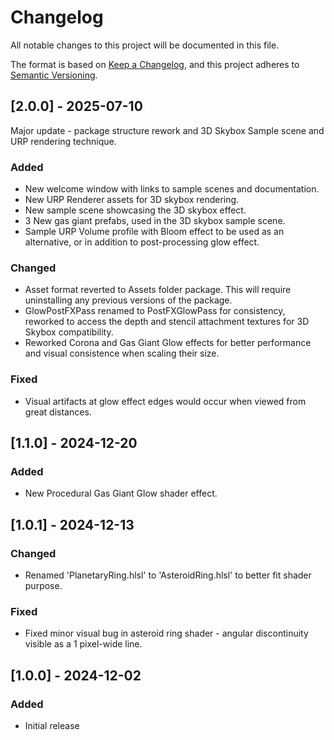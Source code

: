 ﻿# Changelog

All notable changes to this project will be documented in this file.

The format is based on [Keep a Changelog](https://keepachangelog.com/en/1.1.0/),
and this project adheres to [Semantic Versioning](https://semver.org/spec/v2.0.0.html).

## [2.0.0] - 2025-07-10
Major update - package structure rework and 3D Skybox Sample scene and URP rendering technique.

### Added
- New welcome window with links to sample scenes and documentation.
- New URP Renderer assets for 3D skybox rendering.
- New sample scene showcasing the 3D skybox effect.
- 3 New gas giant prefabs, used in the 3D skybox sample scene.
- Sample URP Volume profile with Bloom effect to be used as an alternative, or in addition to post-processing glow effect.

### Changed
- Asset format reverted to Assets folder package. This will require uninstalling any previous versions of the package.
- GlowPostFXPass renamed to PostFXGlowPass for consistency, reworked to access the depth and stencil attachment textures for 3D Skybox compatibility.
- Reworked Corona and Gas Giant Glow effects for better performance and visual consistence when scaling their size.

### Fixed
- Visual artifacts at glow effect edges would occur when viewed from great distances.

## [1.1.0] - 2024-12-20

### Added
- New Procedural Gas Giant Glow shader effect.

## [1.0.1] - 2024-12-13

### Changed
- Renamed 'PlanetaryRing.hlsl' to 'AsteroidRing.hlsl' to better fit shader purpose.

### Fixed
- Fixed minor visual bug in asteroid ring shader - angular discontinuity visible as a 1 pixel-wide line.

## [1.0.0] - 2024-12-02

### Added
- Initial release